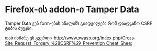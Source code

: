 # Firefox-ის addon-ი Tamper Data

Tamper Data ვებ form-ების ანალიზს გიადვილებს რომ დაადგინო CSRF ტიპის ბუგები.

თან იხმარე ეს გვერდი:
http://www.owasp.org/index.php/Cross-Site_Request_Forgery_%28CSRF%29_Prevention_Cheat_Sheet

